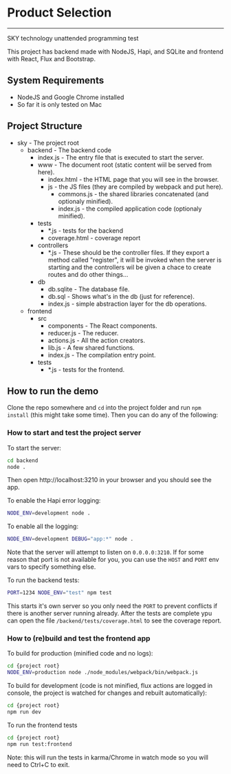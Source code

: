 # Product Selection
---
SKY technology unattended programming test

This project has backend made with NodeJS, Hapi, and SQLite and frontend with React, Flux and Bootstrap.

## System Requirements
* NodeJS and Google Chrome installed
* So far it is only tested on Mac
## Project Structure
* sky - The project root
    * backend - The backend code
        * index.js - The entry file that is executed to start the server.
        * www - The document root (static content wiil be served from here).
            * index.html - the HTML page that you will see in the browser.
            * js - the JS files (they are compiled by webpack and put here).
                * commons.js - the shared libraries concatenated (and optionaly minified).
                * index.js - the compiled application code (optionaly minified).
        * tests
            * \*.js - tests for the backend
            * coverage.html - coverage report
        * controllers
            * \*.js - These should be the controller files. If they export a method called "register", it will be invoked when the server is starting and the controllers wil be given a chace to create routes and do other things...
        * db
            * db.sqlite - The database file.
            * db.sql - Shows what's in the db (just for reference).
            * index.js - simple abstraction layer for the db operations.
    * frontend
        * src
            * components - The React components.
            * reducer.js - The reducer.
            * actions.js - All the action creators.
            * lib.js - A few shared functions.
            * index.js - The compilation entry point.
        * tests
            * \*.js - tests for the frontend.

## How to run the demo
Clone the repo somewhere and `cd` into the project folder and run `npm install` (this might take some time). Then you can do any of the following:

### How to start and test the project server
To start the server:
```sh
cd backend
node .
```
Then open http://localhost:3210 in your browser and you should see the app.

To enable the Hapi error logging:
```sh
NODE_ENV=development node .
```
To enable all the logging:
```sh
NODE_ENV=development DEBUG="app:*" node .
```
Note that the server will attempt to listen on `0.0.0.0:3210`. If for some reason that
port is not available for you, you can use the `HOST` and `PORT` env vars to specify something else.

To run the backend tests:
```sh
PORT=1234 NODE_ENV="test" npm test
```
This starts it's own server so you only need the `PORT` to prevent conflicts if there is another server running already. After the tests are complete ypu can open the file `/backend/tests/coverage.html` to see the coverage report.

### How to (re)build and test the frontend app
To build for production (minified code and no logs):
```sh
cd {project root}
NODE_ENV=production node ./node_modules/webpack/bin/webpack.js
```
To build for development (code is not minified, flux actions are logged in console, the project is watched for changes and rebuilt automatically):
```sh
cd {project root}
npm run dev
```
To run the frontend tests
```sh
cd {project root}
npm run test:frontend
```
Note: this will run the tests in karma/Chrome in watch mode so you will need to Ctrl+C to exit.
